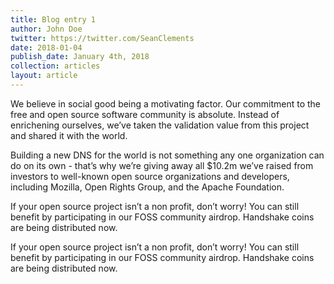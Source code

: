 ```yaml
---
title: Blog entry 1
author: John Doe
twitter: https://twitter.com/SeanClements
date: 2018-01-04
publish_date: January 4th, 2018
collection: articles
layout: article
---
```


We believe in social good being a motivating factor. Our commitment to the free and open source software community is absolute. Instead of enrichening ourselves, we’ve taken the validation value from this project and shared it with the world.

Building a new DNS for the world is not something any one organization can do on its own - that’s why we’re giving away all $10.2m we’ve raised from investors to well-known open source organizations and developers, including Mozilla, Open Rights Group, and the Apache Foundation.

If your open source project isn’t a non profit, don’t worry! You can still benefit by participating in our FOSS community airdrop. Handshake coins are being distributed now.

If your open source project isn’t a non profit, don’t worry! You can still benefit by participating in our FOSS community airdrop. Handshake coins are being distributed now.
